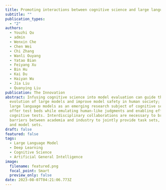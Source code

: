 ```yaml
---
title: Promoting interactions between cognitive science and large language models
subtitle: ""
publication_types:
  - "2"
authors:
  - Youzhi Qu
  - admin
  - Wenxin Che
  - Chen Wei
  - Chi Zhang
  - Wanli Ouyang
  - Yatao Bian
  - Feiyang Xu
  - Bin Hu
  - Kai Du
  - Haiyan Wu
  - Jia Liu
  - Quanying Liu
publication: The Innovation
abstract: Infusing cognitive science into model evaluation can guide the
  evolution of large models and improve model safety in human society; in turn,
  large language models as an emerging research subject of cognitive science
  offer test beds while emulating human-like judgments and enabling efficient
  cognitive tests. Interdisciplinary collaborations are necessary to break down
  barriers between academia and industry to jointly provide task sets, datasets,
  and model sets.
draft: false
featured: false
tags:
  - Large Language Model
  - Deep Learning
  - Cognitive Science
  - Artificial General Intelligence
image:
  filename: featured.png
  focal_point: Smart
  preview_only: false
date: 2023-08-07T04:21:06.773Z
---
```

